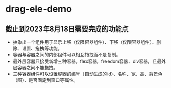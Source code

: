 # drag-ele-demo
## 截止到2023年8月18日需要完成的功能点

- 抽象出一个组件用于显示上移（仅限容器组件）、下移（仅限容器组件）、删除、设置、拖拽等功能。
- 容器与容器之间的内部组件可以相互拖拽而不是复制。
- 最外层容器只接受新增三种容器。flex容器，freedom容器、div容器，且最外层容器之间不能拖拽。
- 三种容器组件可以设置容器的编号（自动生成的id）、名称、宽、高、背景色（图）、是否固定到窗口等属性。